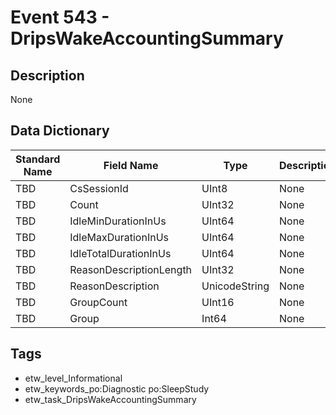 # Event 543 - DripsWakeAccountingSummary

## Description
None

## Data Dictionary
|Standard Name|Field Name|Type|Description|Sample Value|
|---|---|---|---|---|
|TBD|CsSessionId|UInt8|None|`None`|
|TBD|Count|UInt32|None|`None`|
|TBD|IdleMinDurationInUs|UInt64|None|`None`|
|TBD|IdleMaxDurationInUs|UInt64|None|`None`|
|TBD|IdleTotalDurationInUs|UInt64|None|`None`|
|TBD|ReasonDescriptionLength|UInt32|None|`None`|
|TBD|ReasonDescription|UnicodeString|None|`None`|
|TBD|GroupCount|UInt16|None|`None`|
|TBD|Group|Int64|None|`None`|

## Tags
* etw_level_Informational
* etw_keywords_po:Diagnostic po:SleepStudy
* etw_task_DripsWakeAccountingSummary